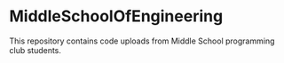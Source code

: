 # MiddleSchoolOfEngineering
This repository contains code uploads from Middle School programming club students.  
